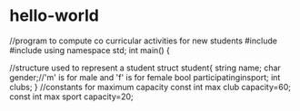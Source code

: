 # hello-world
//program to compute co curricular activities for new students
#include <iostream>
#include <string>
using namespace std;
int main()
{

//structure used to represent a student
  struct student{
  string name;
  char gender;//'m' is for male and 'f' is for female
  bool participatinginsport;
  int clubs;
}
//constants for maximum capacity
  const int max club capacity=60;
  const int max sport capacity=20;
